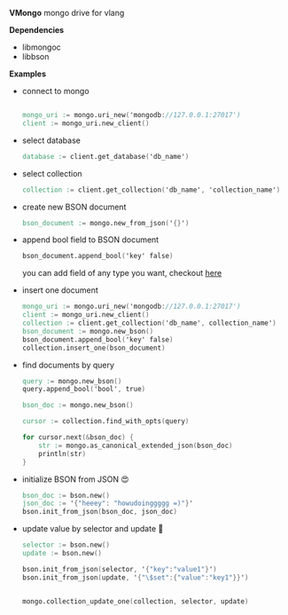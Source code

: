 **VMongo**
mongo drive for vlang

**Dependencies**

- libmongoc
- libbson


**Examples**

- connect to mongo
    ```v

    mongo_uri := mongo.uri_new('mongodb://127.0.0.1:27017')
    client := mongo_uri.new_client()
    ```
- select database
  ```v
  database := client.get_database('db_name')
  ```

- select collection
  ```v
  collection := client.get_collection('db_name', 'collection_name')
  ```

- create new BSON document
  ```v
  bson_document := mongo.new_from_json('{}')
  ```

- append bool field to BSON document
  ```v
  bson_document.append_bool('key' false)
  ```
  you can add field of any type you want, checkout [here](bson/funcs_append.v)

- insert one document
    ```v
    mongo_uri := mongo.uri_new('mongodb://127.0.0.1:27017')
    client := mongo_uri.new_client()
    collection := client.get_collection('db_name', collection_name')
    bson_document := mongo.new_bson()
    bson_document.append_bool('key' false)
    collection.insert_one(bson_document)
    ```

- find documents by query
    ```v
    query := mongo.new_bson()
    query.append_bool('bool', true)

    bson_doc := mongo.new_bson()

    cursor := collection.find_with_opts(query)

    for cursor.next(&bson_doc) {
        str := mongo.as_canonical_extended_json(bson_doc)
        println(str)
    }
    ```
- initialize BSON from JSON :heart_eyes:
  ```v
  bson_doc := bson.new()
  json_doc := '{"heeey": "howudoinggggg =)"}'
  bson.init_from_json(bson_doc, json_doc)
  ```
- update value by selector and update :frog:
  ```v
  selector := bson.new()
  update := bson.new()

  bson.init_from_json(selector, '{"key":"value1"}')
  bson.init_from_json(update, '{"\$set":{"value":"key1"}}')


  mongo.collection_update_one(collection, selector, update)
  ```
